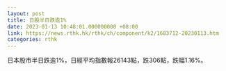 ```yaml
---
layout: post
title: 日股半日跌逾1%
date: 2023-01-13 10:48:01.000000000 +08:00
link: https://news.rthk.hk/rthk/ch/component/k2/1683712-20230113.htm
categories: rthk
---
```


日本股市半日跌逾1%，日經平均指數報26143點，跌306點，跌幅1.16%。
